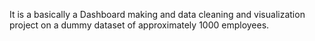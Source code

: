 It is a basically a Dashboard making and data cleaning and visualization project on a dummy dataset of approximately 1000 employees.
